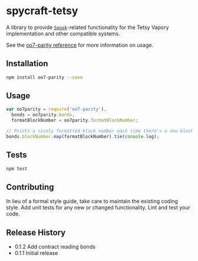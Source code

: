 spycraft-tetsy
=========

A library to provide [`Spook`](https://github.com/tetcoinjs/spycraft)-related functionality for the Tetsy Vapory
implementation and other compatible systems.

See the [oo7-parity reference](https://github.com/paritytech/parity/wiki/oo7-Parity-Reference)
for more information on usage.

## Installation

```sh
npm install oo7-parity --save
```

## Usage

```javascript
var oo7parity = require('oo7-parity'),
  bonds = oo7parity.bonds,
  formatBlockNumber = oo7parity.formatBlockNumber;

// Prints a nicely formatted block number each time there's a new block.
bonds.blockNumber.map(formatBlockNumber).tie(console.log);
```

## Tests

```sh
npm test
```

## Contributing

In lieu of a formal style guide, take care to maintain the existing coding style.
Add unit tests for any new or changed functionality. Lint and test your code.

## Release History

* 0.1.2 Add contract reading bonds
* 0.1.1 Initial release
